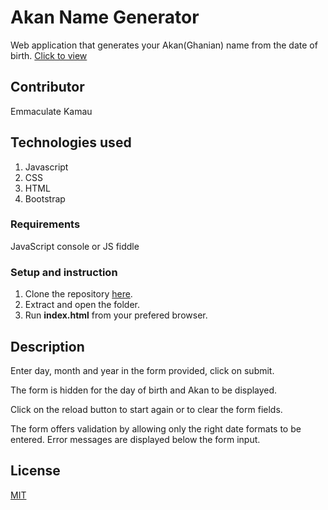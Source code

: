 # Akan Name Generator
Web application that generates your Akan(Ghanian) name from the date of birth.
[Click to view](https://emmakamau.github.io/AkanNameGenerator/)

## Contributor
Emmaculate Kamau

## Technologies used

1. Javascript
2. CSS
3. HTML
4. Bootstrap

### Requirements

JavaScript console or JS fiddle

### Setup and instruction
1. Clone the repository [here](https://github.com/emmakamau/AkanNameGenerator.git).
2. Extract and open the folder.
3. Run **index.html** from your prefered browser.

## Description

Enter day, month and year in the form provided, click on submit.

The form is hidden for the day of birth and Akan to be displayed.

Click on the reload button to start again or to clear the form fields.

The form offers validation by allowing only the right date formats to be entered.
Error messages are displayed below the form input.

## License

[MIT](https://choosealicense.com/licenses/mit/)